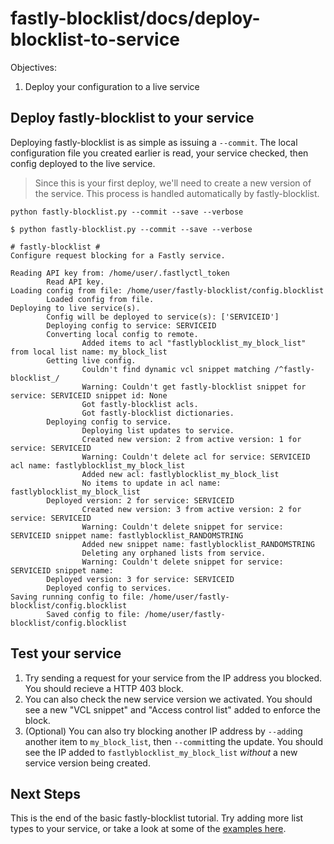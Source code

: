 # fastly-blocklist/docs/deploy-blocklist-to-service

Objectives:
1. Deploy your configuration to a live service

## Deploy fastly-blocklist to your service

Deploying fastly-blocklist is as simple as issuing a `--commit`. The local configuration file you created earlier is read, your service checked, then config deployed to the live service.

> Since this is your first deploy, we'll need to create a new version of the service. This process is handled automatically by fastly-blocklist.

`python fastly-blocklist.py --commit --save --verbose`

```
$ python fastly-blocklist.py --commit --save --verbose

# fastly-blocklist #
Configure request blocking for a Fastly service.

Reading API key from: /home/user/.fastlyctl_token
        Read API key.
Loading config from file: /home/user/fastly-blocklist/config.blocklist
        Loaded config from file.
Deploying to live service(s).
        Config will be deployed to service(s): ['SERVICEID']
        Deploying config to service: SERVICEID
        Converting local config to remote.
                Added items to acl "fastlyblocklist_my_block_list" from local list name: my_block_list
        Getting live config.
                Couldn't find dynamic vcl snippet matching /^fastly-blocklist_/
                Warning: Couldn't get fastly-blocklist snippet for service: SERVICEID snippet id: None
                Got fastly-blocklist acls.
                Got fastly-blocklist dictionaries.
        Deploying config to service.
                Deploying list updates to service.
                Created new version: 2 from active version: 1 for service: SERVICEID
                Warning: Couldn't delete acl for service: SERVICEID acl name: fastlyblocklist_my_block_list
                Added new acl: fastlyblocklist_my_block_list
                No items to update in acl name: fastlyblocklist_my_block_list
        Deployed version: 2 for service: SERVICEID
                Created new version: 3 from active version: 2 for service: SERVICEID
                Warning: Couldn't delete snippet for service: SERVICEID snippet name: fastlyblocklist_RANDOMSTRING
                Added new snippet name: fastlyblocklist_RANDOMSTRING
                Deleting any orphaned lists from service.
                Warning: Couldn't delete snippet for service: SERVICEID snippet name:
        Deployed version: 3 for service: SERVICEID
        Deployed config to services.
Saving running config to file: /home/user/fastly-blocklist/config.blocklist
        Saved config to file: /home/user/fastly-blocklist/config.blocklist
```

## Test your service

1. Try sending a request for your service from the IP address you blocked. You should recieve a HTTP 403 block.
1. You can also check the new service version we activated. You should see a new "VCL snippet" and "Access control list" added to enforce the block.
1. (Optional) You can also try blocking another IP address by `--add`ing another item to `my_block_list`, then `--commit`ting the update. You should see the IP added to `fastlyblocklist_my_block_list` _without_ a new service version being created.

## Next Steps
This is the end of the basic fastly-blocklist tutorial. Try adding more list types to your service, or take a look at some of the [examples here](README.md#Examples).
